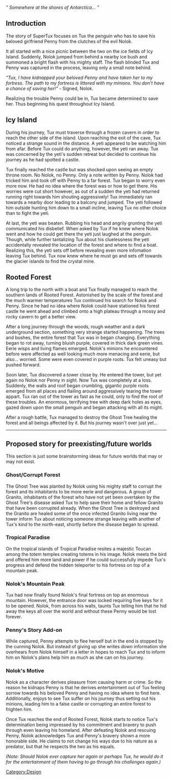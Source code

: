 *" Somewhere at the shores of Antarctica... "*

Introduction
------------

The story of SuperTux focuses on Tux the penguin who has to save his beloved girlfriend Penny
from the clutches of the evil Nolok.

It all started with a nice picnic between the two on the ice fields of Icy Island. Suddenly,
Nolok jumped from behind a nearby ice bush and summoned a bright flash with his mighty staff.
The flash blinded Tux and Penny was captured in the process, leaving only a small note behind.

*"Tux, I have kidnapped your beloved Penny and have taken her to my fortress. The path to my
fortress is littered with my minions. You don't have a chance of saving her!"* - Signed, Nolok.

Realizing the trouble Penny could be in, Tux became determined to save her. Thus beginning his
quest throughout Icy Island.

Icy Island
----------

During his journey, Tux must traverse through a frozen cavern in order to reach the other side of
the island. Upon reaching the exit of the cave, Tux noticed a strange sound in the distance. A
yeti appeared to be watching him from afar. Before Tux could do anything, however, the yeti ran away.
Tux was concerned by the yeti's sudden retreat but decided to continue his journey as he had spotted
a castle.

Tux finally reached the castle but was shocked upon seeing an empty throne room. No Nolok, no Penny.
Only a note written by Penny. Nolok had tricked him and took off with Penny to a far forest. Tux began
to worry even more now. He had no idea where the forest was or how to get there. His worries were cut
short however, as out of a sudden the yeti had returned running right towards him shouting aggressively!
Tux immediately ran towards a nearby door leading to a balcony and jumped. The yeti followed him outside
hunting him down to a small incline, leaving Tux no other choice than to fight the yeti.

At last, the yeti was beaten. Rubbing his head and angrily grunting the yeti communicated his disbelief.
When asked by Tux if he knew where Nolok went and how he could get there the yeti just laughed at the penguin.
Though, while further tantalizing Tux about his cluelessness the yeti accidentally revealed the location of the
forest and where to find a boat. Realizing this, the yeti sets off before revealing even more infomation leaving
Tux behind. Tux now knew where he must go and sets off towards the glacier islands to find the crystal mine.

Rooted Forest
-------------

A long trip to the north with a boat and Tux finally managed to reach the southern lands of Rooted Forest.
Astonished by the scale of the forest and the much warmer temperatures Tux continued his search for Nolok and
Penny. Since he had no idea where Nolok could have stationed his forest castle he went ahead and climbed onto
a high plateau through a mossy and rocky cavern to get a better view. 

After a long journey through the woods, rough weather and a dark underground section, something very strange
started happening. The trees and bushes, the entire forest that Tux was in began changing. Everything began to
rot away, turning bluish purple, covered in thick dark green vines. Eerie wisps and living flames emerged.
Nolok's minions he encountered before were affected as well looking much more menacing and eerie, but also...
worried. Some were even covered in purple roots. Tux felt uneasy but pushed forward.

Soon later, Tux discovered a tower close by. He entered the tower, but yet again no Nolok nor Penny in sight.
Now Tux was completely at a loss. Suddenly, the walls and roof began crumbling, gigantic purple roots emerged
from all places and flailing around aggressively tearing the tower appart. Tux ran out of the tower as fast as
he could, only to find the root of these troubles. An enormous, terrifying tree with deep dark holes as eyes,
gazed down upon the small penguin and began attacking with all its might.

After a rough battle, Tux managed to destroy the Ghost Tree healing the forest and all beings affected by it.
But his journey wasn't over just yet...

---

Proposed story for preexisting/future worlds
--------------------------------------------

This section is just some brainstorming ideas for future worlds that may or may not exist.

### Ghost/Corrupt Forest

The Ghost Tree was planted by Nolok using his mighty staff to corrupt the forest and its inhabitants to be
more eerie and dangerous. A group of Granito, inhabitants of the forest who have not yet been overtaken
by the Ghost Tree's disease asked Tux to help save their home and fellow Granito that have been corrupted already.
When the Ghost Tree is destroyed and the Granito are healed some of the once infected Granito living near the tower
inform Tux about noticing someone strange leaving with another of Tux's kind to the north-east, shortly before the
disease began to spread.

### Tropical Paradise

On the tropical islands of Tropical Paradise resites a majestic Toucan among the totem temples creating totems
in his image. Nolok meets the bird and offered him more land and power if he could successfully impede Tux's
progress and defend the hidden teleporter to his fortress on top of a mountain peak.

### Nolok's Mountain Peak

Tux had now finally found Nolok's final fortress on top an enormous mountain. However, the entrance door was locked
requiring five keys for it to be opened. Nolok, from across his walls, taunts Tux telling him that he hid away the
keys all over the world and without these Penny would be lost forever.

### Penny's Story Add-on

While captured, Penny attempts to flee herself but in the end is stopped by the cunning Nolok. But instead of giving up
she writes down information she overhears from Nolok himself in a letter in hopes to reach Tux and to inform him on
Nolok's plans help him as much as she can on his journey.

### Nolok's Motive

Nolok as a character derives pleasure from causing harm or crime. So the reason he kidnaps Penny is that he derives
entertainment out of Tux feeling sorrow towards his beloved Penny and having no idea where to find here. Additionally,
enjoys to see Tux suffer on his journey thus setting out his minions, leading him to a false castle or corrupting an
entire forest to frighten him.

Once Tux reaches the end of Rooted Forest, Nolok starts to notice Tux's determination being impressed by his commitment
and bravery to push through even leaving his homeland. After defeating Nolok and rescuing Penny, Nolok acknowledges Tux
and Penny's bravery shown a more honorable side. He claims to not change his ways due to his nature as a predator, but
that he respects the two as his equals.

*(Note: Should Nolok ever capture her again or perhaps Tux, he would do it for the entertainment of them having to go
through his challenges again.)*

<Category:Design>

